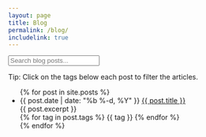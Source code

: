 ```yaml
---
layout: page
title: Blog
permalink: /blog/
includelink: true
---
```


<div class="search-wrapper">
  <input type="text" id="search-input" placeholder="Search blog posts..." oninput="searchPosts()">
</div>

<p class="note">Tip: Click on the tags below each post to filter the articles.</p>
<div id="selected-filters" class="post-tags"></div>

<ul class="posts">
  {% for post in site.posts %}
    <li data-tags="{{ post.tags | join: ',' }}">
      <span class="post-date">{{ post.date | date: "%b %-d, %Y" }}</span>
      <a class="post-link" href="{{ post.url | prepend: site.baseurl }}">{{ post.title }}</a>
      <br>
      {{ post.excerpt }}
      <div class="post-tags">
        {% for tag in post.tags %}
          <span class="tag" onclick="filterPostsByTag('{{ tag }}')">{{ tag }}</span>
        {% endfor %}
      </div>
    </li>
  {% endfor %}
</ul>

<script>
  function filterPostsByTag(tag) {
    const selectedFiltersDiv = document.getElementById('selected-filters');
    const existingFilter = selectedFiltersDiv.querySelector(`[data-tag="${tag}"]`);

    // If the filter is already added, do nothing
    if (existingFilter) return;

    // Create the filter element and add it to the selected filters div
    const filter = document.createElement('span');
    filter.className = 'tag';
    filter.textContent = `${tag} x`;
    filter.setAttribute('data-tag', tag);
    filter.onclick = () => {
      filter.remove();
      showOrHidePostsByCurrentFilters();
    };
    selectedFiltersDiv.appendChild(filter);

    showOrHidePostsByCurrentFilters();
  }

  function showOrHidePostsByCurrentFilters() {
    const selectedFiltersDiv = document.getElementById('selected-filters');
    const filters = Array.from(selectedFiltersDiv.children).map(filter => filter.getAttribute('data-tag'));
    
    const postListItems = document.querySelectorAll('.posts li');
    postListItems.forEach((postListItem) => {
      const postTags = postListItem.getAttribute('data-tags').split(',');
      if (filters.length === 0 || filters.some(filter => postTags.includes(filter))) {
        postListItem.style.display = 'block';
      } else {
        postListItem.style.display = 'none';
      }
    });
  }

  document.addEventListener('DOMContentLoaded', () => {
    const selectedTag = localStorage.getItem('selectedTag');
    if (selectedTag) {
      localStorage.removeItem('selectedTag');
      filterPostsByTag(selectedTag);
    }
  });

  function searchPosts() {
    const searchInput = document.getElementById('search-input');
    const searchQuery = searchInput.value.toLowerCase();

    // Revert to displaying posts based on the selected filters if the search input is empty
    if (searchQuery.length === 0) {
      showOrHidePostsByCurrentFilters();
      return;
    }

    const selectedFiltersDiv = document.getElementById('selected-filters');
    const filters = Array.from(selectedFiltersDiv.children).map(filter => filter.getAttribute('data-tag'));

    const postListItems = document.querySelectorAll('.posts li');
    postListItems.forEach((postListItem) => {
      const postTitle = postListItem.querySelector('.post-link').textContent.toLowerCase();
      const postTags = postListItem.getAttribute('data-tags').split(',');

      const matchesSearchQuery = postTitle.includes(searchQuery);
      const matchesSelectedFilters = filters.length === 0 || filters.some(filter => postTags.includes(filter));

      if (matchesSearchQuery && matchesSelectedFilters) {
        postListItem.style.display = 'block';
      } else {
        postListItem.style.display = 'none';
      }
    });
  }
</script>